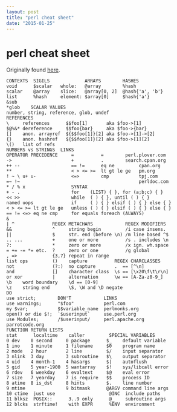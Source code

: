 ```yaml
---
layout: post
title: "perl cheat sheet"
date: "2015-01-25"
---
```


# perl cheat sheet

Originally found [here](http://juerd.nl/site.plp/perlcheat).

    CONTEXTS  SIGILS             ARRAYS        HASHES
    void      $scalar   whole:   @array        %hash
    scalar    @array    slice:   @array[0, 2]  @hash{'a', 'b'}
    list      %hash     element: $array[0]     $hash{'a'}
    &sub
    *glob    SCALAR VALUES
    number, string, reference, glob, undef
    REFERENCES
    \     references      $$foo[1]       aka $foo->[1]
    $@%&* dereference     $$foo{bar}     aka $foo->{bar}
    []    anon. arrayref  ${$$foo[1]}[2] aka $foo->[1]->[2]
    {}    anon. hashref   ${$$foo[1]}[2] aka $foo->[1][2]
    \()   list of refs
    NUMBERS vs STRINGS  LINKS
    OPERATOR PRECEDENCE     =          =        perl.plover.com
    ->                      +          .        search.cpan.org
    ++ --                   == !=      eq ne         cpan.org
    **                      < > <= >=  lt gt le ge   pm.org
    ! ~ \ u+ u-             <=>        cmp           tpj.com
    =~ !~                                            perldoc.com
    * / % x                 SYNTAX
    + - .                   for    (LIST) { }, for (a;b;c) { }
    << >>                   while  ( ) { }, until ( ) { }
    named uops              if     ( ) { } elsif ( ) { } else { }
    < > <= >= lt gt le ge   unless ( ) { } elsif ( ) { } else { }
    == != <=> eq ne cmp     for equals foreach (ALWAYS)
    &
    | ^              REGEX METACHARS            REGEX MODIFIERS
    &&               ^     string begin         /i case insens.
    ||               $     str. end (before \n) /m line based ^$
    .. ...           +     one or more          /s . includes \n
    ?:               *     zero or more         /x ign. wh.space
    = += -= *= etc.  ?     zero or one          /g global
    , =>             {3,7} repeat in range
    list ops         ()    capture          REGEX CHARCLASSES
    not              (?:)  no capture       .  == [^\n]
    and              []    character class  \s == [\x20\f\t\r\n]
    or xor           |     alternation      \w == [A-Za-z0-9_]
    \b    word boundary    \d == [0-9]
    \z    string end       \S, \W and \D negate
    DO
    use strict;        DON'T            LINKS
    use warnings;      "$foo"           perl.com
    my $var;           $$variable_name  perlmonks.org  
    open() or die $!;  `$userinput`     use.perl.org
    use Modules;       /$userinput/     perl.apache.org
    parrotcode.org
    FUNCTION RETURN LISTS
    stat      localtime    caller         SPECIAL VARIABLES
    0 dev    0 second     0 package      $_    default variable
    1 ino    1 minute     1 filename     $0    program name
    2 mode   2 hour       2 line         $/    input separator
    3 nlink  3 day        3 subroutine   $\    output separator
    4 uid    4 month-1    4 hasargs      $|    autoflush
    5 gid    5 year-1900  5 wantarray    $!    sys/libcall error
    6 rdev   6 weekday    6 evaltext     $@    eval error
    7 size   7 yearday    7 is_require   $$    process ID
    8 atime  8 is_dst     8 hints        $.    line number
    9 mtime               9 bitmask      @ARGV command line args
    10 ctime  just use                    @INC  include paths
    11 blksz  POSIX::      3..9 only      @_    subroutine args
    12 blcks  strftime!    with EXPR      %ENV  environment
